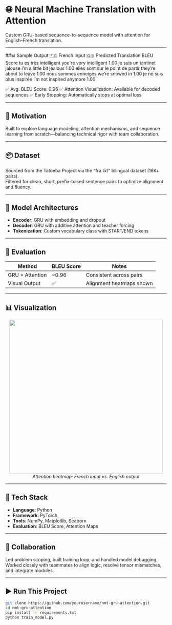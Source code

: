 # 🌐 Neural Machine Translation with Attention  
Custom GRU-based sequence-to-sequence model with attention for English–French translation.  

---

##📊 Sample Output
🇫🇷 French Input	🇬🇧 Predicted Translation	BLEU Score
tu es très intelligent	you're very intelligent	1.00
je suis un tantinet jalouse	i’m a little bit jealous	1.00
elles sont sur le point de partir	they’re about to leave	1.00
nous sommes enneigés	we’re snowed in	1.00
je ne suis plus inspirée	i’m not inspired anymore	1.00

✅ Avg. BLEU Score: 0.96
✅ Attention Visualization: Available for decoded sequences
✅ Early Stopping: Automatically stops at optimal loss

---

## 🚀 Motivation  
Built to explore language modeling, attention mechanisms, and sequence learning from scratch—balancing technical rigor with team collaboration.

---

## 📦 Dataset  
Sourced from the Tatoeba Project via the "fra.txt" bilingual dataset (18K+ pairs).  
Filtered for clean, short, prefix-based sentence pairs to optimize alignment and fluency.

---

## 🧠 Model Architectures  
- **Encoder**: GRU with embedding and dropout  
- **Decoder**: GRU with additive attention and teacher forcing  
- **Tokenization**: Custom vocabulary class with START/END tokens  

---

## 🧪 Evaluation  
| Method              | BLEU Score | Notes                     |
|---------------------|------------|---------------------------|
| GRU + Attention     | ~0.96      | Consistent across pairs   |
| Visual Output       | ✅         | Alignment heatmaps shown  |

---

## 📊 Visualization  
<p align="center">
  <img src="visualizations/attention_heatmap_sample.png" width="480"/>
  <br><em>Attention heatmap: French input vs. English output</em>
</p>

---

## 🧰 Tech Stack  
- **Language**: Python  
- **Framework**: PyTorch  
- **Tools**: NumPy, Matplotlib, Seaborn  
- **Evaluation**: BLEU Score, Attention Maps

---

## 🤝 Collaboration  
Led problem scoping, built training loop, and handled model debugging.  
Worked closely with teammates to align logic, resolve tensor mismatches, and integrate modules.

---

## ▶️ Run This Project  
```bash
git clone https://github.com/yourusername/nmt-gru-attention.git
cd nmt-gru-attention
pip install -r requirements.txt
python train_model.py
